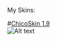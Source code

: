 My Skins:


#[ChicoSkin 1.9](https://mega.nz/file/pVwVibaQ#h1NOSI9Jx0LW-V3ZESnfTHFBSPWxaqbiKJaN6XrMVYk) <br>
<img src="https://imgur-archive.ppy.sh/zFQIsZx.png" alt="Alt text" title="Optional title">
